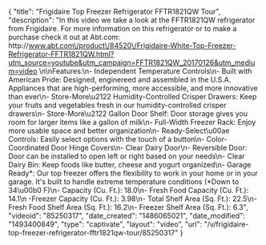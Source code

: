 {
    "title": "Frigidaire Top Freezer Refrigerator FFTR1821QW Tour",
    "description": "In this video we take a look at the FFTR1821QW refrigerator from Frigidaire.  For more information on this refrigerator or to make a purchase check it out at Abt.com: http:\/\/www.abt.com\/product\/84520\/Frigidaire-White-Top-Freezer-Refrigerator-FFTR1821QW.html?utm_source=youtube&utm_campaign=FFTR1821QW_20170126&utm_medium=video \n\nFeatures:\n- Independent Temperature Controls\n- Built with American Pride: Designed, enginereed and assembled in the U.S.A. Appliances that are high-performing, more accessible, and more innovative than ever\n- Store-More\u2122 Humidity-Controlled Crisper Drawers: Keep your fruits and vegetables fresh in our humidity-controlled crisper drawers\n- Store-More\u2122 Gallon Door Shelf: Door storage gives you room for larger items like a gallon of milk\n- Full-Width Freezer Rack: Enjoy more usable space and better organization\n- Ready-Select\u00ae Controls: Easily select options with the touch of a button\n- Color-Coordinated Door Hinge Covers\n- Clear Dairy Door\n- Reversible Door: Door can be installed to open left or right based on your needs\n- Clear Dairy Bin: Keep foods like butter, cheese and yogurt organized\n- Garage Ready*: Our top freezer offers the flexibility to work in your home or in your garage. It's built to handle extreme temperature conditions (*Down to 34\u00b0 F)\n- Capacity (Cu. Ft.): 18.0\n- Fresh Food Capacity (Cu. Ft.): 14.1\n -Freezer Capacity (Cu. Ft.): 3.98\n- Total Shelf Area (Sq. Ft.): 22.5\n- Fresh Food Shelf Area (Sq. Ft.): 16.2\n- Freezer Shelf Area (Sq. Ft.): 6.3",
    "videoid": "85250317",
    "date_created": "1486065021",
    "date_modified": "1493400849",
    "type": "captivate",
    "layout": "video",
    "url": "\/v\/frigidaire-top-freezer-refrigerator-fftr1821qw-tour\/85250317"
}
